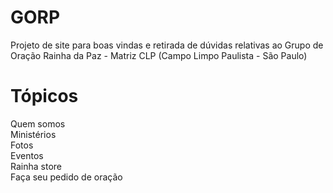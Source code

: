 # GORP
Projeto de site para boas vindas e retirada de dúvidas relativas ao Grupo de Oração Rainha da Paz - Matriz CLP (Campo Limpo Paulista - São Paulo) 


<h1>Tópicos</h1>

Quem somos <br>
Ministérios <br>
Fotos<br>
Eventos<br>
Rainha store<br>
Faça seu pedido de oração<br><br>

